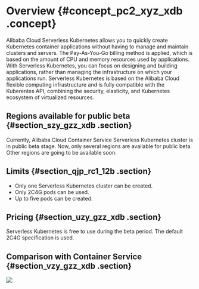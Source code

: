 # Overview {#concept_pc2_xyz_xdb .concept}

Alibaba Cloud Serverless Kubernetes allows you to quickly create Kubernetes container applications without having to manage and maintain clusters and servers. The Pay-As-You-Go billing method is applied, which is based on the amount of CPU and memory resources used by applications. With Serverless Kubernetes, you can focus on designing and building applications, rather than managing the infrastructure on which your applications run. Serverless Kubernetes is based on the Alibaba Cloud flexible computing infrastructure and is fully compatible with the Kuberentes API, combining the security, elasticity, and Kubernetes ecosystem of virtualized resources.

## Regions available for public beta {#section_szy_gzz_xdb .section}

Currently, Alibaba Cloud Container Service Serverless Kubernetes cluster is in public beta stage. Now, only several regions are available for public beta. Other regions are going to be available soon.

## Limits {#section_qjp_rc1_12b .section}

-   Only one Serverless Kubernetes cluster can be created.
-   Only 2C4G pods can be used.
-   Up to five pods can be created.

## Pricing {#section_uzy_gzz_xdb .section}

Serverless Kubernetes is free to use during the beta period. The default 2C4G specification is used.

## Comparison with Container Service {#section_vzy_gzz_xdb .section}

![](http://static-aliyun-doc.oss-cn-hangzhou.aliyuncs.com/assets/img/6957/15350953064736_en-US.png)

